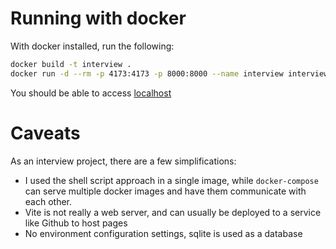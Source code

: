 # Running with docker

With docker installed, run the following:

```bash
docker build -t interview .
docker run -d --rm -p 4173:4173 -p 8000:8000 --name interview interview
```

You should be able to access [localhost](localhost:4173)

# Caveats

As an interview project, there are a few simplifications:

- I used the shell script approach in a single image, while `docker-compose` can serve multiple docker images and have them communicate with each other.
- Vite is not really a web server, and can usually be deployed to a service like Github to host pages
- No environment configuration settings, sqlite is used as a database
